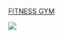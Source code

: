  <h1 align="center"FITNESS GYM</a></h1><br>
 
 
<a href="https://abhigaikwad-7.github.io/FITNESS-GYM/ " target="blank">FITNESS GYM</a><br>

<img src="https://github.com/AbhiGaikwad-7/FITNESS-GYM-/blob/main/fitnessgym.png?raw=true"/><br>
